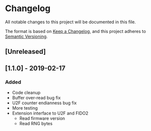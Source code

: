 # Changelog
All notable changes to this project will be documented in this file.

The format is based on [Keep a Changelog](https://keepachangelog.com/en/1.0.0/),
and this project adheres to [Semantic Versioning](https://semver.org/spec/v2.0.0.html).

## [Unreleased]

## [1.1.0] - 2019-02-17
### Added
- Code cleanup
- Buffer over-read bug fix
- U2F counter endianness bug fix
- More testing
- Extension interface to U2F and FIDO2
    - Read firmware version
    - Read RNG bytes
